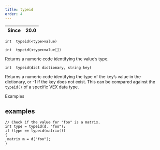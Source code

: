 ```yaml
---
title: typeid
order: 4
---
```

| Since | 20.0 |
| --- | --- |

`int  typeid(<type>value)`

`int  typeid(<type>value[])`

Returns a numeric code identifying the value’s type.

`int  typeid(dict dictionary, string key)`

Returns a numeric code identifying the type of the key’s value in the dictionary, or -1 if the key does not exist.
This can be compared against the `typeid()` of a specific VEX data type.

Examples

## examples

```vex
// Check if the value for "foo" is a matrix.
int type = typeid(d, "foo");
if (type == typeid(matrix())
{
 matrix m = d["foo"];
}

```

